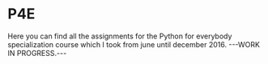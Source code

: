 # P4E
Here you can find all the assignments for the Python for everybody specialization course which I took from june until december 2016.
---WORK IN PROGRESS.---
